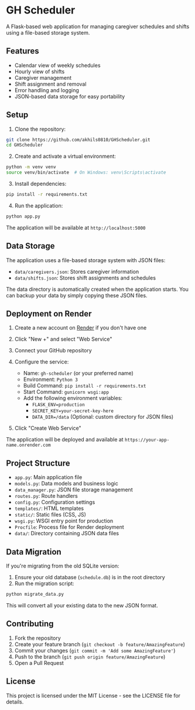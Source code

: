 # GH Scheduler

A Flask-based web application for managing caregiver schedules and shifts using a file-based storage system.

## Features

- Calendar view of weekly schedules
- Hourly view of shifts
- Caregiver management
- Shift assignment and removal
- Error handling and logging
- JSON-based data storage for easy portability

## Setup

1. Clone the repository:
```bash
git clone https://github.com/akhils0810/GHScheduler.git
cd GHScheduler
```

2. Create and activate a virtual environment:
```bash
python -m venv venv
source venv/bin/activate  # On Windows: venv\Scripts\activate
```

3. Install dependencies:
```bash
pip install -r requirements.txt
```

4. Run the application:
```bash
python app.py
```

The application will be available at `http://localhost:5000`

## Data Storage

The application uses a file-based storage system with JSON files:

- `data/caregivers.json`: Stores caregiver information
- `data/shifts.json`: Stores shift assignments and schedules

The data directory is automatically created when the application starts. You can backup your data by simply copying these JSON files.

## Deployment on Render

1. Create a new account on [Render](https://render.com) if you don't have one
2. Click "New +" and select "Web Service"
3. Connect your GitHub repository
4. Configure the service:
   - Name: `gh-scheduler` (or your preferred name)
   - Environment: `Python 3`
   - Build Command: `pip install -r requirements.txt`
   - Start Command: `gunicorn wsgi:app`
   - Add the following environment variables:
     - `FLASK_ENV=production`
     - `SECRET_KEY=your-secret-key-here`
     - `DATA_DIR=/data` (Optional: custom directory for JSON files)

5. Click "Create Web Service"

The application will be deployed and available at `https://your-app-name.onrender.com`

## Project Structure

- `app.py`: Main application file
- `models.py`: Data models and business logic
- `data_manager.py`: JSON file storage management
- `routes.py`: Route handlers
- `config.py`: Configuration settings
- `templates/`: HTML templates
- `static/`: Static files (CSS, JS)
- `wsgi.py`: WSGI entry point for production
- `Procfile`: Process file for Render deployment
- `data/`: Directory containing JSON data files

## Data Migration

If you're migrating from the old SQLite version:

1. Ensure your old database (`schedule.db`) is in the root directory
2. Run the migration script:
```bash
python migrate_data.py
```

This will convert all your existing data to the new JSON format.

## Contributing

1. Fork the repository
2. Create your feature branch (`git checkout -b feature/AmazingFeature`)
3. Commit your changes (`git commit -m 'Add some AmazingFeature'`)
4. Push to the branch (`git push origin feature/AmazingFeature`)
5. Open a Pull Request

## License

This project is licensed under the MIT License - see the LICENSE file for details. 